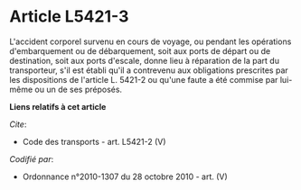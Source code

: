 # Article L5421-3

L'accident corporel survenu en cours de voyage, ou pendant les opérations d'embarquement ou de débarquement, soit aux ports
de départ ou de destination, soit aux ports d'escale, donne lieu à réparation de la part du transporteur, s'il est établi
qu'il a contrevenu aux obligations prescrites par les dispositions de l'article L. 5421-2 ou qu'une faute a été commise par
lui-même ou un de ses préposés.

**Liens relatifs à cet article**

_Cite_:

  - Code des transports - art. L5421-2 (V)

_Codifié par_:

  - Ordonnance n°2010-1307 du 28 octobre 2010 - art. (V)
